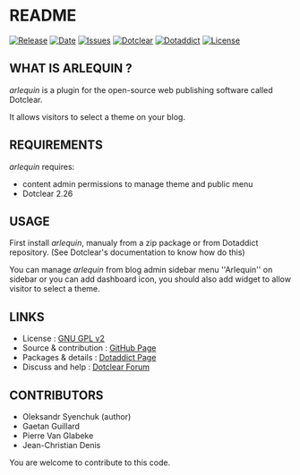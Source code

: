 # README

[![Release](https://img.shields.io/github/v/release/JcDenis/arlequin)](https://github.com/JcDenis/arlequin/releases)
[![Date](https://img.shields.io/github/release-date/JcDenis/arlequin)](https://github.com/JcDenis/arlequin/releases)
[![Issues](https://img.shields.io/github/issues/JcDenis/arlequin)](https://github.com/JcDenis/arlequin/issues)
[![Dotclear](https://img.shields.io/badge/dotclear-v2.26-blue.svg)](https://fr.dotclear.org/download)
[![Dotaddict](https://img.shields.io/badge/dotaddict-official-green.svg)](https://plugins.dotaddict.org/dc2/details/arlequin)
[![License](https://img.shields.io/github/license/JcDenis/arlequin)](https://github.com/JcDenis/arlequin/blob/master/LICENSE)

## WHAT IS ARLEQUIN ?

_arlequin_ is a plugin for the open-source 
web publishing software called Dotclear.

It allows visitors to select a theme on your blog.

## REQUIREMENTS

 _arlequin_ requires: 

  * content admin permissions to manage theme and public menu
  * Dotclear 2.26

## USAGE

First install _arlequin_, manualy from a zip package or from 
Dotaddict repository. (See Dotclear's documentation to know how do this)

You can manage _arlequin_ from blog admin sidebar menu 
''Arlequin'' on sidebar or you can add dashboard icon,
you should also add widget to allow visitor to select a theme.

## LINKS

 * License : [GNU GPL v2](https://www.gnu.org/licenses/old-licenses/lgpl-2.0.html)
 * Source & contribution : [GitHub Page](https://github.com/JcDenis/arlequin)
 * Packages & details : [Dotaddict Page](https://plugins.dotaddict.org/dc2/details/arlequin)
 * Discuss and help : [Dotclear Forum](http://forum.dotclear.org/viewtopic.php?id=48345)

## CONTRIBUTORS

 * Oleksandr Syenchuk (author)
 * Gaetan Guillard
 * Pierre Van Glabeke
 * Jean-Christian Denis

 You are welcome to contribute to this code.